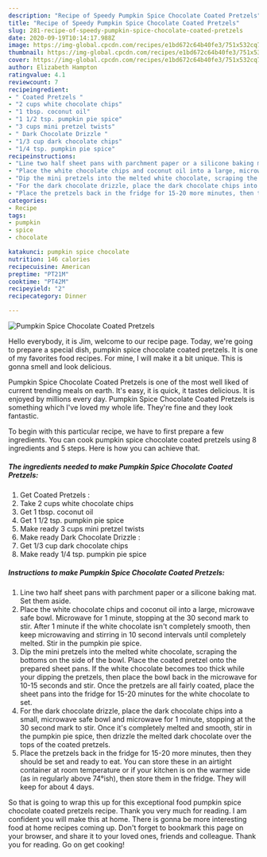 ```yaml
---
description: "Recipe of Speedy Pumpkin Spice Chocolate Coated Pretzels"
title: "Recipe of Speedy Pumpkin Spice Chocolate Coated Pretzels"
slug: 281-recipe-of-speedy-pumpkin-spice-chocolate-coated-pretzels
date: 2020-09-19T10:14:17.988Z
image: https://img-global.cpcdn.com/recipes/e1bd672c64b40fe3/751x532cq70/pumpkin-spice-chocolate-coated-pretzels-recipe-main-photo.jpg
thumbnail: https://img-global.cpcdn.com/recipes/e1bd672c64b40fe3/751x532cq70/pumpkin-spice-chocolate-coated-pretzels-recipe-main-photo.jpg
cover: https://img-global.cpcdn.com/recipes/e1bd672c64b40fe3/751x532cq70/pumpkin-spice-chocolate-coated-pretzels-recipe-main-photo.jpg
author: Elizabeth Hampton
ratingvalue: 4.1
reviewcount: 7
recipeingredient:
- " Coated Pretzels "
- "2 cups white chocolate chips"
- "1 tbsp. coconut oil"
- "1 1/2 tsp. pumpkin pie spice"
- "3 cups mini pretzel twists"
- " Dark Chocolate Drizzle "
- "1/3 cup dark chocolate chips"
- "1/4 tsp. pumpkin pie spice"
recipeinstructions:
- "Line two half sheet pans with parchment paper or a silicone baking mat. Set them aside."
- "Place the white chocolate chips and coconut oil into a large, microwave safe bowl. Microwave for 1 minute, stopping at the 30 second mark to stir. After 1 minute if the white chocolate isn&#39;t completely smooth, then keep microwaving and stirring in 10 second intervals until completely melted. Stir in the pumpkin pie spice."
- "Dip the mini pretzels into the melted white chocolate, scraping the bottoms on the side of the bowl. Place the coated pretzel onto the prepared sheet pans. If the white chocolate becomes too thick while your dipping the pretzels, then place the bowl back in the microwave for 10-15 seconds and stir. Once the pretzels are all fairly coated, place the sheet pans into the fridge for 15-20 minutes for the white chocolate to set."
- "For the dark chocolate drizzle, place the dark chocolate chips into a small, microwave safe bowl and microwave for 1 minute, stopping at the 30 second mark to stir. Once it&#39;s completely melted and smooth, stir in the pumpkin pie spice, then drizzle the melted dark chocolate over the tops of the coated pretzels."
- "Place the pretzels back in the fridge for 15-20 more minutes, then they should be set and ready to eat. You can store these in an airtight container at room temperature or if your kitchen is on the warmer side (as in regularly above 74°ish), then store them in the fridge. They will keep for about 4 days."
categories:
- Recipe
tags:
- pumpkin
- spice
- chocolate

katakunci: pumpkin spice chocolate 
nutrition: 146 calories
recipecuisine: American
preptime: "PT21M"
cooktime: "PT42M"
recipeyield: "2"
recipecategory: Dinner

---
```



![Pumpkin Spice Chocolate Coated Pretzels](https://img-global.cpcdn.com/recipes/e1bd672c64b40fe3/751x532cq70/pumpkin-spice-chocolate-coated-pretzels-recipe-main-photo.jpg)

Hello everybody, it is Jim, welcome to our recipe page. Today, we're going to prepare a special dish, pumpkin spice chocolate coated pretzels. It is one of my favorites food recipes. For mine, I will make it a bit unique. This is gonna smell and look delicious.



Pumpkin Spice Chocolate Coated Pretzels is one of the most well liked of current trending meals on earth. It's easy, it is quick, it tastes delicious. It is enjoyed by millions every day. Pumpkin Spice Chocolate Coated Pretzels is something which I've loved my whole life. They're fine and they look fantastic.


To begin with this particular recipe, we have to first prepare a few ingredients. You can cook pumpkin spice chocolate coated pretzels using 8 ingredients and 5 steps. Here is how you can achieve that.

<!--inarticleads1-->

##### The ingredients needed to make Pumpkin Spice Chocolate Coated Pretzels:

1. Get  Coated Pretzels :
1. Take 2 cups white chocolate chips
1. Get 1 tbsp. coconut oil
1. Get 1 1/2 tsp. pumpkin pie spice
1. Make ready 3 cups mini pretzel twists
1. Make ready  Dark Chocolate Drizzle :
1. Get 1/3 cup dark chocolate chips
1. Make ready 1/4 tsp. pumpkin pie spice




<!--inarticleads2-->

##### Instructions to make Pumpkin Spice Chocolate Coated Pretzels:

1. Line two half sheet pans with parchment paper or a silicone baking mat. Set them aside.
1. Place the white chocolate chips and coconut oil into a large, microwave safe bowl. Microwave for 1 minute, stopping at the 30 second mark to stir. After 1 minute if the white chocolate isn&#39;t completely smooth, then keep microwaving and stirring in 10 second intervals until completely melted. Stir in the pumpkin pie spice.
1. Dip the mini pretzels into the melted white chocolate, scraping the bottoms on the side of the bowl. Place the coated pretzel onto the prepared sheet pans. If the white chocolate becomes too thick while your dipping the pretzels, then place the bowl back in the microwave for 10-15 seconds and stir. Once the pretzels are all fairly coated, place the sheet pans into the fridge for 15-20 minutes for the white chocolate to set.
1. For the dark chocolate drizzle, place the dark chocolate chips into a small, microwave safe bowl and microwave for 1 minute, stopping at the 30 second mark to stir. Once it&#39;s completely melted and smooth, stir in the pumpkin pie spice, then drizzle the melted dark chocolate over the tops of the coated pretzels.
1. Place the pretzels back in the fridge for 15-20 more minutes, then they should be set and ready to eat. You can store these in an airtight container at room temperature or if your kitchen is on the warmer side (as in regularly above 74°ish), then store them in the fridge. They will keep for about 4 days.




So that is going to wrap this up for this exceptional food pumpkin spice chocolate coated pretzels recipe. Thank you very much for reading. I am confident you will make this at home. There is gonna be more interesting food at home recipes coming up. Don't forget to bookmark this page on your browser, and share it to your loved ones, friends and colleague. Thank you for reading. Go on get cooking!
